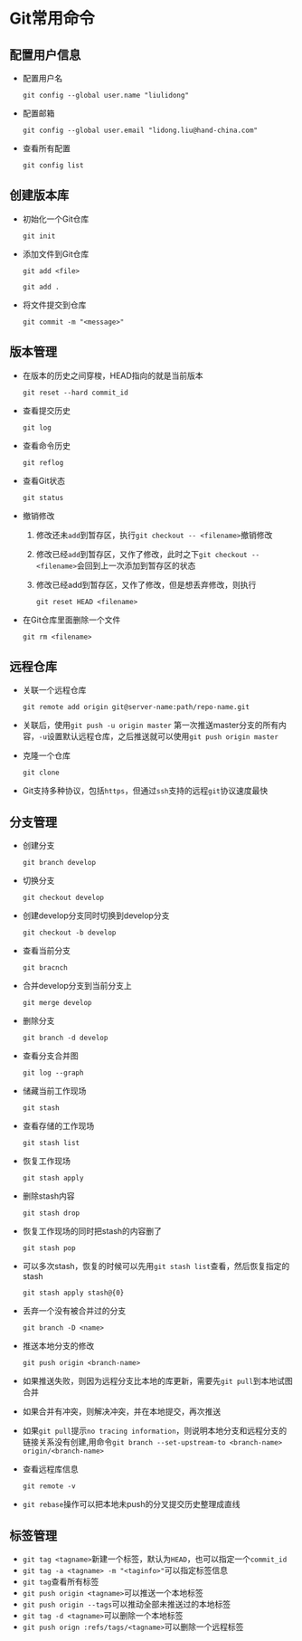 # Git常用命令

## 配置用户信息

- 配置用户名

  `git config --global user.name "liulidong"`

- 配置邮箱

  `git config --global user.email "lidong.liu@hand-china.com"`

- 查看所有配置

  `git config list`

## 创建版本库

- 初始化一个Git仓库

  `git init`

- 添加文件到Git仓库

  `git add <file>` 

  `git add .`

- 将文件提交到仓库

  `git commit -m "<message>"`

## 版本管理

- 在版本的历史之间穿梭，HEAD指向的就是当前版本

  `git reset --hard commit_id `

- 查看提交历史

  `git log`

- 查看命令历史

  `git reflog`

- 查看Git状态

  `git status`

- 撤销修改

  1. 修改还未`add`到暂存区，执行`git checkout -- <filename>`撤销修改

  2. 修改已经`add`到暂存区，又作了修改，此时之下`git checkout -- <filename>`会回到上一次添加到暂存区的状态

  3. 修改已经add到暂存区，又作了修改，但是想丢弃修改，则执行

     `git reset HEAD <filename>`

- 在Git仓库里面删除一个文件

  `git rm <filename>`

## 远程仓库

- 关联一个远程仓库

  `git remote add origin git@server-name:path/repo-name.git `

- 关联后，使用`git push -u origin master` 第一次推送master分支的所有内容，`-u`设置默认远程仓库，之后推送就可以使用`git push origin master`

- 克隆一个仓库

  `git clone`

- Git支持多种协议，包括`https`，但通过`ssh`支持的远程`git`协议速度最快

## 分支管理

- 创建分支

  `git branch develop`

- 切换分支

  `git checkout develop`

- 创建develop分支同时切换到develop分支

  `git checkout -b develop`

- 查看当前分支

  `git bracnch`

- 合并develop分支到当前分支上

  `git merge develop`

- 删除分支

  `git branch -d develop`

- 查看分支合并图

  `git log --graph`

- 储藏当前工作现场

  `git stash`

- 查看存储的工作现场

  `git stash list`

- 恢复工作现场

  `git stash apply`

- 删除stash内容

  `git stash drop`

- 恢复工作现场的同时把stash的内容删了

  `git stash pop`

- 可以多次stash，恢复的时候可以先用`git stash list`查看，然后恢复指定的stash

  `git stash apply stash@{0}`

- 丢弃一个没有被合并过的分支

  `git branch -D <name>`

- 推送本地分支的修改

  `git push origin <branch-name>`

- 如果推送失败，则因为远程分支比本地的库更新，需要先`git pull`到本地试图合并

- 如果合并有冲突，则解决冲突，并在本地提交，再次推送

- 如果`git pull`提示`no tracing information`，则说明本地分支和远程分支的链接关系没有创建,用命令`git branch --set-upstream-to <branch-name> origin/<branch-name>`

- 查看远程库信息

  `git remote -v`

- `git rebase`操作可以把本地未push的分叉提交历史整理成直线

## 标签管理

- `git tag <tagname>`新建一个标签，默认为`HEAD`，也可以指定一个`commit_id`
- `git tag -a <tagname> -m "<taginfo>"`可以指定标签信息
- `git tag`查看所有标签
- `git push origin <tagname>`可以推送一个本地标签
- `git push origin --tags`可以推动全部未推送过的本地标签
- `git tag -d <tagname>`可以删除一个本地标签
- `git push orign :refs/tags/<tagname>`可以删除一个远程标签



